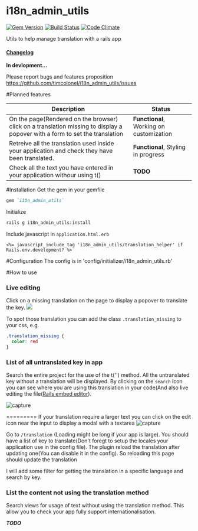 i18n_admin_utils 
================
[![Gem Version](https://badge.fury.io/rb/i18n_admin_utils.png)](http://badge.fury.io/rb/i18n_admin_utils) [![Build Status](https://travis-ci.org/timcolonel/i18n_admin_utils.png?branch=master)](https://travis-ci.org/timcolonel/i18n_admin_utils)  [![Code Climate](https://codeclimate.com/github/timcolonel/i18n_admin_utils.png)](https://codeclimate.com/github/timcolonel/i18n_admin_utils)


Utils to help manage translation with a rails app



#### [Changelog](https://github.com/timcolonel/i18n_admin_utils/wiki/Change-log)

**In devlopment...**

Please report bugs and features proposition https://github.com/timcolonel/i18n_admin_utils/issues


#Planned features

Description | Status
--- | ---
On the page(Rendered on the browser) click on a translation missing to display a popover with a form to set the translation | **Functional**, Working on customization
Retreive all the translation used inside your application and check they have been translated.| **Functional**, Styling in progress
Check all the text you have entered in your application withour using t() | **TODO**



#Installation
Get the gem in your gemfile 
```ruby
gem `i18n_admin_utils`

```

Initialize
```bash
rails g i18n_admin_utils:install
```

Include javascript in `application.html.erb`
```erb
<%= javascript_include_tag 'i18n_admin_utils/translation_helper' if Rails.env.development? %>
```
#Configuration
The config is in 'config/initializer/i18n_admin_utils.rb'


#How to use
### Live editing
Click on a missing translation on the page to display a popover to translate the key.
![](https://f.cloud.github.com/assets/1031227/2431014/d6503c64-ad14-11e3-9fcf-f5339e1af69b.PNG)

To spot those translation you can add the class `.translation_missing` to your css, e.g.
```css
.translation_missing {
  color: red
}
```

### List of all untranslated key in app 
Search the entire project for the use of the t('') method. All the untranslated key without a translation will be displayed. By clicking on the `search` icon you can see where you are using this translation in your code(And also live editing the file([Rails embed editor](https://github.com/timcolonel/rails_embed_editor)).

![capture](https://cloud.githubusercontent.com/assets/1031227/2673754/3027d198-c0f7-11e3-8438-a78f48c935d4.PNG)

=========
If your translation require a larger text you can click on the edit icon near the input to display a modal with a textarea
![capture](https://f.cloud.github.com/assets/1031227/2495539/c917678a-b2f9-11e3-84f3-a6fe9f23492e.PNG)

Go to `/translation` (Loading might be long if your app is large). You should have a list of key to translate(Don't foregt to setup the locales your application use in the config file). The plugin reload the translation after updating one(You can disable it in the config). So reloading this page should update the translation

I will add some filter for getting the translation in a specific language and search by key.

### List the content not using the translation method
Search views for usage of text without using the translation method. This allow you to check your app fully support internationalisation.


***TODO***
